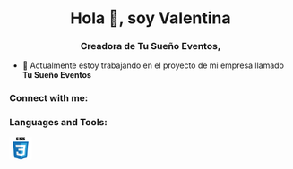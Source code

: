 <h1 align="center">Hola 👋, soy Valentina</h1>
<h3 align="center">Creadora de Tu Sueño Eventos,</h3>

- 🔭 Actualmente estoy trabajando en el proyecto de mi empresa llamado **Tu Sueño Eventos**

<h3 align="left">Connect with me:</h3>
<p align="left">
</p>

<h3 align="left">Languages and Tools:</h3>
<p align="left"> <a href="https://www.w3schools.com/css/" target="_blank" rel="noreferrer"> <img src="https://raw.githubusercontent.com/devicons/devicon/master/icons/css3/css3-original-wordmark.svg" alt="css3" width="40" height="40"/> </a> </p>
